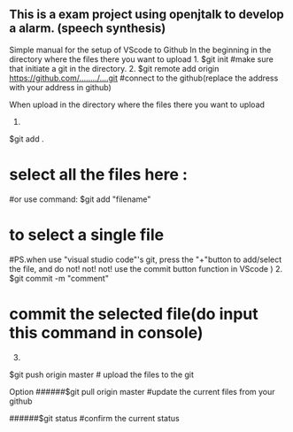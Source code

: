    This is a exam project using openjtalk to develop a alarm. (speech synthesis)
--------------------------------------------------------------------
Simple manual for the setup of VScode to Github
In the beginning
in the directory where the files there you want to upload
1. 
$git init
 #make sure that initiate a git in the directory.
2.
$git remote add origin https://github.com/......../....git
#connect to the github(replace the address with your address in github)

When upload
in the directory where the files there you want to upload

1.
$git add .  
# select all the files here : 
#or use command: $git add "filename" 
# to select  a single file  
#PS.when use "visual studio code"'s git, press the "+"button to add/select the file, and do not! not! not! use the commit button function in VScode )
2.
$git commit -m "comment"  
# commit the selected file(do input this command in console)
3.
$git push origin master  # upload the files to the git

Option
######$git pull origin master #update the current files from your github  

######$git status #confirm the current status



